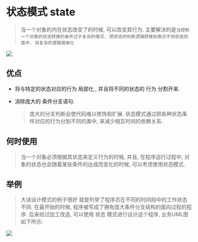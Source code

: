 # 状态模式 state

>当一个对象的内在状态改变了的时候, 可以改变其行为. 主要解决的是`当控制一个对象的状态转换的条件过于复杂的情况. 把状态的判断逻辑转移到表示不同状态的类中. 将复杂的逻辑简单化`

![](https://img2018.cnblogs.com/blog/1216080/201904/1216080-20190416143429027-1181782559.png)

## 优点

- 将与特定的状态对应的行为 局部化 , 并且将不同的状态的 行为 分割开来.  

- 消除庞大的  条件分支语句. 
    > 庞大的分支判断会使代码难以修饰和扩展. 状态模式通过把各种状态条件对应的行为分到不同的类中, 来减少相互时间的依赖关系. 

## 何时使用

> 当一个对象必须根据其状态来定义行为的时候, 并且, 在程序运行过程中, 对象的状态也会随着某些条件的达成而变化的时候, 可以考虑使用状态模式.

## 举例

>大话设计模式的例子很好 就是列举了程序员在不同的时间段中的工作状态不同. 在最开始的时候, 程序被写成了拥有庞大条件分支结构的面向过程的程序. 后来经过加工改造, 可以使用 状态 模式进行设计这个程序, 业务UML图如下所示:

![](https://img2018.cnblogs.com/blog/1216080/201904/1216080-20190416144457603-642564942.png)
